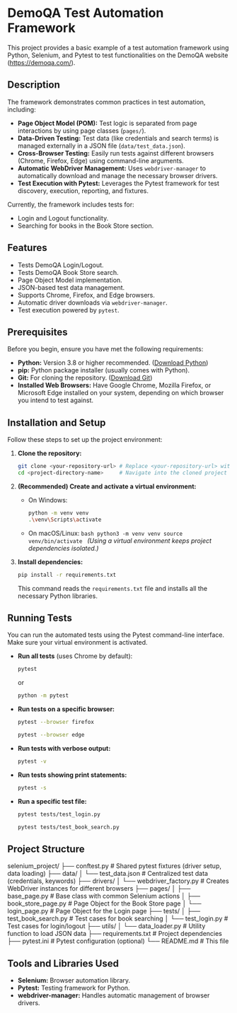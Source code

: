 # DemoQA Test Automation Framework

This project provides a basic example of a test automation framework using Python, Selenium, and Pytest to test functionalities on the DemoQA website (https://demoqa.com/).

## Description

The framework demonstrates common practices in test automation, including:

- **Page Object Model (POM):** Test logic is separated from page interactions by using page classes (`pages/`).
- **Data-Driven Testing:** Test data (like credentials and search terms) is managed externally in a JSON file (`data/test_data.json`).
- **Cross-Browser Testing:** Easily run tests against different browsers (Chrome, Firefox, Edge) using command-line arguments.
- **Automatic WebDriver Management:** Uses `webdriver-manager` to automatically download and manage the necessary browser drivers.
- **Test Execution with Pytest:** Leverages the Pytest framework for test discovery, execution, reporting, and fixtures.

Currently, the framework includes tests for:

- Login and Logout functionality.
- Searching for books in the Book Store section.

## Features

- Tests DemoQA Login/Logout.
- Tests DemoQA Book Store search.
- Page Object Model implementation.
- JSON-based test data management.
- Supports Chrome, Firefox, and Edge browsers.
- Automatic driver downloads via `webdriver-manager`.
- Test execution powered by `pytest`.

## Prerequisites

Before you begin, ensure you have met the following requirements:

- **Python:** Version 3.8 or higher recommended. ([Download Python](https://www.python.org/downloads/))
- **pip:** Python package installer (usually comes with Python).
- **Git:** For cloning the repository. ([Download Git](https://git-scm.com/downloads))
- **Installed Web Browsers:** Have Google Chrome, Mozilla Firefox, or Microsoft Edge installed on your system, depending on which browser you intend to test against.

## Installation and Setup

Follow these steps to set up the project environment:

1.  **Clone the repository:**

    ```bash
    git clone <your-repository-url> # Replace <your-repository-url> with the actual URL
    cd <project-directory-name>     # Navigate into the cloned project directory
    ```

2.  **(Recommended) Create and activate a virtual environment:**

    - On Windows:
      ```bash
      python -m venv venv
      .\venv\Scripts\activate
      ```
    - On macOS/Linux:
      `bash
    python3 -m venv venv
    source venv/bin/activate
    `
      _(Using a virtual environment keeps project dependencies isolated.)_

3.  **Install dependencies:**
    ```bash
    pip install -r requirements.txt
    ```
    This command reads the `requirements.txt` file and installs all the necessary Python libraries.

## Running Tests

You can run the automated tests using the Pytest command-line interface. Make sure your virtual environment is activated.

- **Run all tests** (uses Chrome by default):

  ```bash
  pytest
  ```

  or

  ```bash
  python -m pytest
  ```

- **Run tests on a specific browser:**

  ```bash
  pytest --browser firefox
  ```

  ```bash
  pytest --browser edge
  ```

- **Run tests with verbose output:**

  ```bash
  pytest -v
  ```

- **Run tests showing print statements:**

  ```bash
  pytest -s
  ```

- **Run a specific test file:**
  ```bash
  pytest tests/test_login.py
  ```
  ```bash
  pytest tests/test_book_search.py
  ```

## Project Structure

selenium_project/
├── conftest.py # Shared pytest fixtures (driver setup, data loading)
├── data/
│ └── test_data.json # Centralized test data (credentials, keywords)
├── drivers/
│ └── webdriver_factory.py # Creates WebDriver instances for different browsers
├── pages/
│ ├── base_page.py # Base class with common Selenium actions
│ ├── book_store_page.py # Page Object for the Book Store page
│ └── login_page.py # Page Object for the Login page
├── tests/
│ ├── test_book_search.py # Test cases for book searching
│ └── test_login.py # Test cases for login/logout
├── utils/
│ └── data_loader.py # Utility function to load JSON data
├── requirements.txt # Project dependencies
├── pytest.ini # Pytest configuration (optional)
└── README.md # This file

## Tools and Libraries Used

- **Selenium:** Browser automation library.
- **Pytest:** Testing framework for Python.
- **webdriver-manager:** Handles automatic management of browser drivers.
